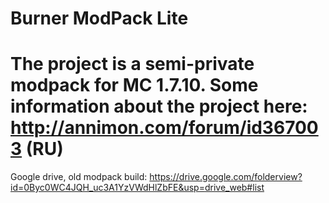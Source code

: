# Burner ModPack Lite
The project is a semi-private modpack for MC 1.7.10.
Some information about the project here:
http://annimon.com/forum/id367003 (RU)
===
Google drive, old modpack build:
https://drive.google.com/folderview?id=0Byc0WC4JQH_uc3A1YzVWdHlZbFE&usp=drive_web#list
